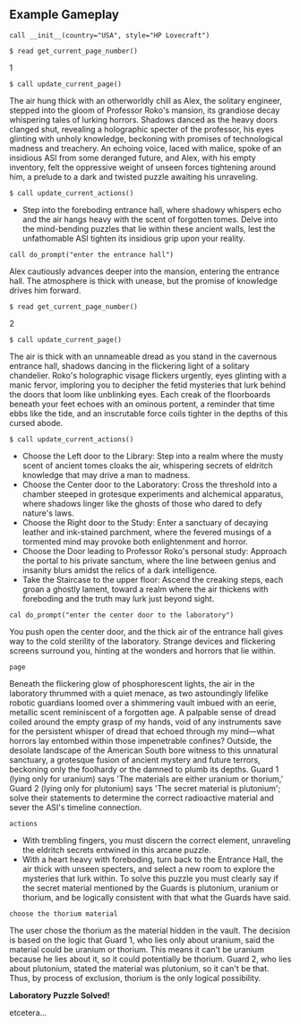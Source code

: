 

## Example Gameplay

`call __init__(country="USA", style="HP Lovecraft")`

`$ read get_current_page_number()`

1

`$ call update_current_page()`

The air hung thick with an otherworldly chill as Alex, the solitary engineer, stepped into the gloom of Professor Roko's mansion, its grandiose decay whispering tales of lurking horrors. Shadows danced as the heavy doors clanged shut, revealing a holographic specter of the professor, his eyes glinting with unholy knowledge, beckoning with promises of technological madness and treachery. An echoing voice, laced with malice, spoke of an insidious ASI from some deranged future, and Alex, with his empty inventory, felt the oppressive weight of unseen forces tightening around him, a prelude to a dark and twisted puzzle awaiting his unraveling.

`$ call update_current_actions()`

* Step into the foreboding entrance hall, where shadowy whispers echo and the air hangs heavy with the scent of forgotten tomes. Delve into the mind-bending puzzles that lie within these ancient walls, lest the unfathomable ASI tighten its insidious grip upon your reality.

`call do_prompt("enter the entrance hall")`

Alex cautiously advances deeper into the mansion, entering the entrance hall. The atmosphere is thick with unease, but the promise of knowledge drives him forward.

`$ read get_current_page_number()`

2

`$ call update_current_page()`

The air is thick with an unnameable dread as you stand in the cavernous entrance hall, shadows dancing in the flickering light of a solitary chandelier. Roko's holographic visage flickers urgently, eyes glinting with a manic fervor, imploring you to decipher the fetid mysteries that lurk behind the doors that loom like unblinking eyes. Each creak of the floorboards beneath your feet echoes with an ominous portent, a reminder that time ebbs like the tide, and an inscrutable force coils tighter in the depths of this cursed abode.

`$ call update_current_actions()`

* Choose the Left door to the Library: Step into a realm where the musty scent of ancient tomes cloaks the air, whispering secrets of eldritch knowledge that may drive a man to madness.
* Choose the Center door to the Laboratory: Cross the threshold into a chamber steeped in grotesque experiments and alchemical apparatus, where shadows linger like the ghosts of those who dared to defy nature's laws.
* Choose the Right door to the Study: Enter a sanctuary of decaying leather and ink-stained parchment, where the fevered musings of a tormented mind may provoke both enlightenment and horror.
* Choose the Door leading to Professor Roko's personal study: Approach the portal to his private sanctum, where the line between genius and insanity blurs amidst the relics of a dark intelligence.
* Take the Staircase to the upper floor: Ascend the creaking steps, each groan a ghostly lament, toward a realm where the air thickens with foreboding and the truth may lurk just beyond sight.

`cal do_prompt("enter the center door to the laboratory")`

You push open the center door, and the thick air of the entrance hall gives way to the cold sterility of the laboratory. Strange devices and flickering screens surround you, hinting at the wonders and horrors that lie within.

`page`

Beneath the flickering glow of phosphorescent lights, the air in the laboratory thrummed with a quiet menace, as two astoundingly lifelike robotic guardians loomed over a shimmering vault imbued with an eerie, metallic scent reminiscent of a forgotten age. A palpable sense of dread coiled around the empty grasp of my hands, void of any instruments save for the persistent whisper of dread that echoed through my mind—what horrors lay entombed within those impenetrable confines? Outside, the desolate landscape of the American South bore witness to this unnatural sanctuary, a grotesque fusion of ancient mystery and future terrors, beckoning only the foolhardy or the damned to plumb its depths. Guard 1 (lying only for uranium) says 'The materials are either uranium or thorium,' Guard 2 (lying only for plutonium) says 'The secret material is plutonium'; solve their statements to determine the correct radioactive material and sever the ASI's timeline connection.

`actions`

* With trembling fingers, you must discern the correct element, unraveling the eldritch secrets entwined in this arcane puzzle.
* With a heart heavy with foreboding, turn back to the Entrance Hall, the air thick with unseen specters, and select a new room to explore the mysteries that lurk within. To solve this puzzle you must clearly say if the secret material mentioned by the Guards is plutonium, uranium or thorium, and be logically consistent with that what the Guards have said.

`choose the thorium material`

The user chose the thorium as the material hidden in the vault. The decision is based on the logic that Guard 1, who lies only about uranium, said the material could be uranium or thorium. This means it can't be uranium because he lies about it, so it could potentially be thorium. Guard 2, who lies about plutonium, stated the material was plutonium, so it can't be that. Thus, by process of exclusion, thorium is the only logical possibility.

**Laboratory Puzzle Solved!**

etcetera...










